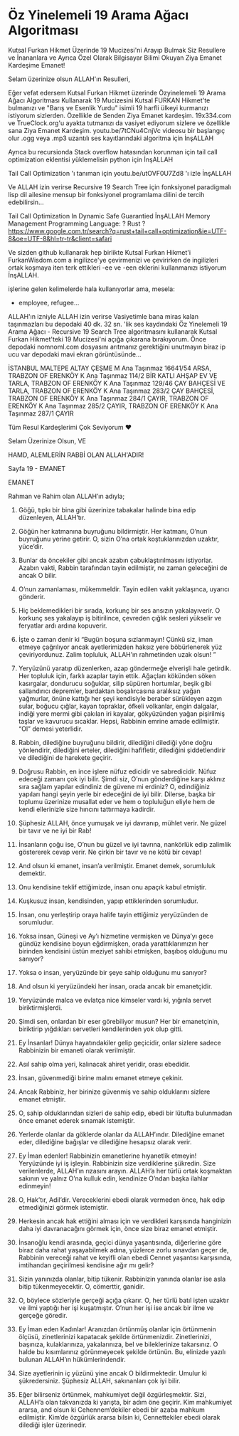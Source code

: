 # Öz Yinelemeli 19 Arama Ağacı Algoritması

Kutsal Furkan Hikmet Üzerinde 19 Mucizesi'ni Arayıp Bulmak Siz Resullere ve İnananlara ve Ayrıca Özel Olarak Bilgisayar Bilimi Okuyan Ziya Emanet Kardeşime Emanet!

Selam üzerinize olsun ALLAH'ın Resulleri,

Eğer vefat edersem Kutsal Furkan Hikmet üzerinde Özyinelemeli 19 Arama Ağacı Algoritması Kullanarak 19 Mucizesini Kutsal FURKAN Hikmet'te bulmanızı ve "Barış ve Esenlik Yurdu" isimli 19 harfli ülkeyi kurmanızı istiyorum sizlerden. Özellikle de Senden Ziya Emanet kardeşim. 19x334.com ve TrueClock.org'u ayakta tutmanızı da vasiyet ediyorum sizlere ve özellikle sana Ziya Emanet Kardeşim. youtu.be/7tCNu4CnjVc videosu bir başlangıç olur .ogg veya .mp3 uzantılı ses kayıtlarındaki algoritma için İnşALLAH

Ayrıca bu recursionda Stack overflow hatasından korunman için tail call optimization eklentisi yüklemelisin python için İnşALLAH

Tail Call Optimization 'ı tanıman için youtu.be/utOVF0U7Zd8 'ı izle İnşALLAH

Ve ALLAH izin verirse Recursive 19 Search Tree için fonksiyonel paradigmalı lisp dil ailesine mensup bir fonksiyonel programlama dilini de tercih edebilirsin...

Tail Call Optimization In Dynamic Safe Guarantied İnşALLAH Memory Management Programming Language: ? Rust ?
https://www.google.com.tr/search?q=rust+tail+call+optimization&ie=UTF-8&oe=UTF-8&hl=tr-tr&client=safari

Ve sizden github kullanarak hep birlikte Kutsal Furkan Hikmet'i FurkanWisdom.com a ingilizce'ye çevirmenizi ve çevirirken de ingilizleri ortak koşmaya iten terk ettikleri -ee ve -een eklerini kullanmanızı istiyorum İnşALLAH.

işlerine gelen kelimelerde hala kullanıyorlar ama, mesela:
- employee, refugee...

ALLAH'ın izniyle ALLAH izin verirse Vasiyetimle bana miras kalan taşınmazları bu depodaki 40 dk. 32 sn. 'lik ses kaydındaki Öz Yinelemeli 19 Arama Ağacı - Recursive 19 Search Tree algoritmasını kullanarak Kutsal Furkan Hikmet'teki 19 Mucizesi'ni açığa çıkarana bırakıyorum. Önce depodaki nomnoml.com dosyasını arıtmanız gerektiğini unutmayın biraz ip ucu var depodaki mavi ekran görüntüsünde...

İSTANBUL MALTEPE ALTAY ÇEŞME M Ana Taşınmaz 16641/54 ARSA,
TRABZON OF ERENKÖY K Ana Taşınmaz 114/2 BİR KATLI AHŞAP EV VE TARLA,
TRABZON OF ERENKÖY K Ana Taşınmaz 129/46 ÇAY BAHÇESİ VE TARLA,
TRABZON OF ERENKÖY K Ana Taşınmaz 283/2 ÇAY BAHÇESİ,
TRABZON OF ERENKÖY K Ana Taşınmaz 284/1 ÇAYIR,
TRABZON OF ERENKÖY K Ana Taşınmaz 285/2 ÇAYIR,
TRABZON OF ERENKÖY K Ana Taşınmaz 287/1 ÇAYIR

Tüm Resul Kardeşlerimi Çok Seviyorum ❤️

Selam Üzerinize Olsun, VE

HAMD, ALEMLERİN RABBİ OLAN ALLAH'ADIR!

Sayfa 19 - EMANET
 
EMANET 
 
Rahman ve Rahim olan ALLAH’ın adıyla; 
 
1. Göğü, tıpkı bir bina gibi üzerinize tabakalar halinde bina edip düzenleyen, ALLAH’tır. 
 
2. Göğün her katmanına buyruğunu bildirmiştir. Her katmanı, O’nun buyruğunu yerine getirir. O, sizin O’na ortak koştuklarınızdan uzaktır, yüce’dir. 
 
3. Bunlar da öncekiler gibi ancak azabın çabuklaştırılmasını istiyorlar. Azabın vakti, Rabbin tarafından tayin edilmiştir, ne zaman geleceğini de ancak O bilir. 
 
4. O’nun zamanlaması, mükemmeldir. Tayin edilen vakit yaklaşınca, uyarıcı gönderir. 
 
5. Hiç beklemedikleri bir sırada, korkunç bir ses ansızın yakalayıverir. O korkunç ses yakalayıp iş bitirilince, çevreden çığlık sesleri yükselir ve feryatlar ardı ardına kopuverir. 
 
6. İşte o zaman denir ki “Bugün boşuna sızlanmayın! Çünkü siz, iman etmeye çağrılıyor ancak ayetlerimizden haksız yere böbürlenerek yüz çeviriyordunuz. Zalim topluluk, ALLAH’ın rahmetinden uzak olsun! ” 
 
7. Yeryüzünü yaratıp düzenlerken, azap göndermeğe elverişli hale getirdik. Her topluluk için, farklı azaplar tayin ettik. Ağaçları kökünden söken kasırgalar, dondurucu soğuklar, silip süpüren hortumlar, beşik gibi sallandırıcı depremler, bardaktan boşalırcasına aralıksız yağan yağmurlar, önüne kattığı her şeyi kendisiyle beraber sürükleyen azgın sular, boğucu çığlar, kayan topraklar, öfkeli volkanlar, engin dalgalar, indiği yere mermi gibi çakılan iri kayalar, gökyüzünden yağan pişirilmiş taşlar ve kavurucu sıcaklar. Hepsi, Rabbinin emrine amade edilmiştir. “Ol” demesi yeterlidir. 
 
8. Rabbin, dilediğine buyruğunu bildirir, dilediğini dilediği yöne doğru yönlendirir, dilediğini erteler, dilediğini hafifletir, dilediğini şiddetlendirir ve dilediğini de harekete geçirir. 
 
9. Doğrusu Rabbin, en ince işlere nüfuz edicidir ve sabredicidir. Nüfuz edeceği zamanı çok iyi bilir. Şimdi siz, O’nun gönderdiğine karşı aklınız sıra sağlam yapılar edindiniz de güvene mi erdiniz? O, edindiğiniz yapıları hangi şeyin yerle bir edeceğini de iyi bilir. Dilerse, başka bir toplumu üzerinize musallat eder ve hem o topluluğun eliyle hem de kendi ellerinizle size hıncını tattırmaya kadirdir. 
 
10. Şüphesiz ALLAH, önce yumuşak ve iyi davranıp, mühlet verir. Ne güzel bir tavır ve ne iyi bir Rab! 
 
11. İnsanların çoğu ise, O’nun bu güzel ve iyi tavrına, nankörlük edip zalimlik göstererek cevap verir. Ne çirkin bir tavır ve ne kötü bir cevap! 
 
12. And olsun ki emanet, insan’a verilmiştir. Emanet demek, sorumluluk demektir. 
 
13. Onu kendisine teklif ettiğimizde, insan onu apaçık kabul etmiştir. 
 
14. Kuşkusuz insan, kendisinden, yapıp ettiklerinden sorumludur. 
 
15. İnsan, onu yerleştirip oraya halife tayin ettiğimiz yeryüzünden de sorumludur. 
 
16. Yoksa insan, Güneşi ve Ay’ı hizmetine vermişken ve Dünya’yı gece gündüz kendisine boyun eğdirmişken, orada yarattıklarımızın her birinden kendisini üstün meziyet sahibi etmişken, başıboş olduğunu mu sanıyor? 
 
17. Yoksa o insan, yeryüzünde bir şeye sahip olduğunu mu sanıyor? 
 
18. And olsun ki yeryüzündeki her insan, orada ancak bir emanetçidir. 
 
19. Yeryüzünde malca ve evlatça nice kimseler vardı ki, yığınla servet biriktirmişlerdi. 
 
20. Şimdi sen, onlardan bir eser görebiliyor musun? Her bir emanetçinin, biriktirip yığdıkları servetleri kendilerinden yok olup gitti. 
 
21. Ey İnsanlar! Dünya hayatındakiler gelip geçicidir, onlar sizlere sadece Rabbinizin bir emaneti olarak verilmiştir. 
 
22. Asıl sahip olma yeri, kalınacak ahiret yeridir, orası ebedidir. 
 
23. İnsan, güvenmediği birine malını emanet etmeye çekinir. 
 
24. Ancak Rabbiniz, her birinize güvenmiş ve sahip olduklarını sizlere emanet etmiştir. 
 
25. O, sahip olduklarından sizleri de sahip edip, ebedi bir lütufta bulunmadan önce emanet ederek sınamak istemiştir. 
 
26. Yerlerde olanlar da göklerde olanlar da ALLAH’ındır. Dilediğine emanet eder, dilediğine bağışlar ve dilediğine hesapsız olarak verir. 
 
27. Ey İman edenler! Rabbinizin emanetlerine hıyanetlik etmeyin! Yeryüzünde iyi iş işleyin. Rabbinizin size verdiklerine şükredin. Size verilenlerde, ALLAH’ın rızasını arayın. ALLAH’a her türlü ortak koşmaktan sakının ve yalnız O’na kulluk edin, kendinize O’ndan başka ilahlar edinmeyin! 
 
28. O, Hak’tır, Adil’dir. Vereceklerini ebedi olarak vermeden önce, hak edip etmediğinizi görmek istemiştir. 
 
29. Herkesin ancak hak ettiğini alması için ve verdikleri karşısında hanginizin daha iyi davranacağını görmek için, önce size biraz emanet etmiştir. 
 
30. İnsanoğlu kendi arasında, geçici dünya yaşantısında, diğerlerine göre biraz daha rahat yaşayabilmek adına, yüzlerce zorlu sınavdan geçer de, Rabbinin vereceği rahat ve keyifli olan ebedi Cennet yaşantısı karşısında, imtihandan geçirilmesi kendisine ağır mı gelir? 
 
31. Sizin yanınızda olanlar, bitip tükenir. Rabbinizin yanında olanlar ise asla bitip tükenmeyecektir. O, cömerttir, ganidir. 
 
32. O, böylece sözleriyle gerçeği açığa çıkarır. O, her türlü batıl işten uzaktır ve ilmi yaptığı her işi kuşatmıştır. O’nun her işi ise ancak bir ilme ve gerçeğe göredir. 
 
33. Ey İman eden Kadınlar! Aranızdan örtünmüş olanlar için örtünmenin ölçüsü, zinetlerinizi kapatacak şekilde örtünmenizdir. Zinetlerinizi, başınıza, kulaklarınıza, yakalarınıza, bel ve bileklerinize takarsınız. O halde bu kısımlarınız görünmeyecek şekilde örtünün. Bu, elinizde yazılı bulunan ALLAH’ın hükümlerindendir. 
 
34. Size ayetlerinin iç yüzünü yine ancak O bildirmektedir. Umulur ki şükredersiniz. Şüphesiz ALLAH, sakınanları çok iyi bilir. 
 
35. Eğer bilirseniz örtünmek, mahkumiyet değil özgürleşmektir. Sizi, ALLAH’a olan takvanızda ki yarışta, bir adım öne geçirir. Kim mahkumiyet ararsa, and olsun ki Cehennem’dekiler ebedi bir azaba mahkum edilmiştir. Kim’de özgürlük ararsa bilsin ki, Cennettekiler ebedi olarak dilediği işler üzerinedir.

